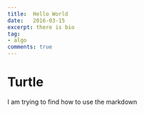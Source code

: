```yaml
---
title:  Hello World
date:   2016-03-15
excerpt: there is bio
tag:
- algo
comments: true
---
```


# Turtle 
I am trying to find how to use the markdown

